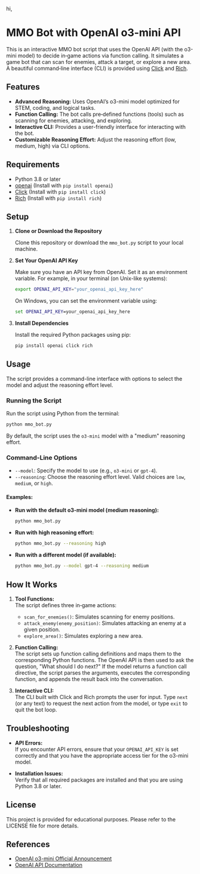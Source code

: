 hi,

# MMO Bot with OpenAI o3-mini API

This is an interactive MMO bot script that uses the OpenAI API (with the o3-mini model) to decide in‑game actions via function calling. It simulates a game bot that can scan for enemies, attack a target, or explore a new area. A beautiful command‑line interface (CLI) is provided using [Click](https://click.palletsprojects.com/) and [Rich](https://rich.readthedocs.io/).

## Features

- **Advanced Reasoning:** Uses OpenAI’s o3-mini model optimized for STEM, coding, and logical tasks.
- **Function Calling:** The bot calls pre‑defined functions (tools) such as scanning for enemies, attacking, and exploring.
- **Interactive CLI:** Provides a user-friendly interface for interacting with the bot.
- **Customizable Reasoning Effort:** Adjust the reasoning effort (low, medium, high) via CLI options.

## Requirements

- Python 3.8 or later
- [openai](https://pypi.org/project/openai/) (Install with `pip install openai`)
- [Click](https://pypi.org/project/click/) (Install with `pip install click`)
- [Rich](https://pypi.org/project/rich/) (Install with `pip install rich`)

## Setup

1. **Clone or Download the Repository**

   Clone this repository or download the `mmo_bot.py` script to your local machine.

2. **Set Your OpenAI API Key**

   Make sure you have an API key from OpenAI. Set it as an environment variable. For example, in your terminal (on Unix-like systems):

   ```bash
   export OPENAI_API_KEY="your_openai_api_key_here"
   ```

   On Windows, you can set the environment variable using:

   ```cmd
   set OPENAI_API_KEY=your_openai_api_key_here
   ```

3. **Install Dependencies**

   Install the required Python packages using pip:

   ```bash
   pip install openai click rich
   ```

## Usage

The script provides a command-line interface with options to select the model and adjust the reasoning effort level.

### Running the Script

Run the script using Python from the terminal:

```bash
python mmo_bot.py
```

By default, the script uses the `o3-mini` model with a "medium" reasoning effort.

### Command-Line Options

- `--model`: Specify the model to use (e.g., `o3-mini` or `gpt-4`).
- `--reasoning`: Choose the reasoning effort level. Valid choices are `low`, `medium`, or `high`.

#### Examples:

- **Run with the default o3-mini model (medium reasoning):**

  ```bash
  python mmo_bot.py
  ```

- **Run with high reasoning effort:**

  ```bash
  python mmo_bot.py --reasoning high
  ```

- **Run with a different model (if available):**

  ```bash
  python mmo_bot.py --model gpt-4 --reasoning medium
  ```

## How It Works

1. **Tool Functions:**  
   The script defines three in‑game actions:
   - `scan_for_enemies()`: Simulates scanning for enemy positions.
   - `attack_enemy(enemy_position)`: Simulates attacking an enemy at a given position.
   - `explore_area()`: Simulates exploring a new area.

2. **Function Calling:**  
   The script sets up function calling definitions and maps them to the corresponding Python functions. The OpenAI API is then used to ask the question, "What should I do next?" If the model returns a function call directive, the script parses the arguments, executes the corresponding function, and appends the result back into the conversation.

3. **Interactive CLI:**  
   The CLI built with Click and Rich prompts the user for input. Type `next` (or any text) to request the next action from the model, or type `exit` to quit the bot loop.

## Troubleshooting

- **API Errors:**  
  If you encounter API errors, ensure that your `OPENAI_API_KEY` is set correctly and that you have the appropriate access tier for the o3-mini model.

- **Installation Issues:**  
  Verify that all required packages are installed and that you are using Python 3.8 or later.

## License

This project is provided for educational purposes. Please refer to the LICENSE file for more details.

## References

- [OpenAI o3-mini Official Announcement](https://openai.com/index/openai-o3-mini/)
- [OpenAI API Documentation](https://platform.openai.com/docs/)
